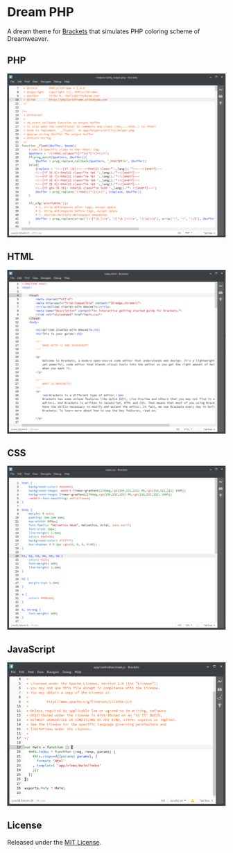 # Dream PHP

A dream theme for [Brackets](http://brackets.io/) that simulates PHP coloring scheme of Dreamweaver.

## PHP
![PHP Screenshot](screenshots/php.png)

## HTML
![HTML Screenshot](screenshots/html.png)

## CSS
![CSS Screenshot](screenshots/css.png)

## JavaScript
![JavaScript Screenshot](screenshots/javascript.png)

## License
Released under the [MIT License](LICENSE).